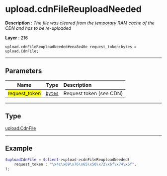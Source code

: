 # upload.cdnFileReuploadNeeded

**Description** : *The file was cleared from the temporary RAM cache of the CDN and has to be re\-uploaded*

**Layer** : 216

```tl
upload.cdnFileReuploadNeeded#eea8e46e request_token:bytes = upload.CdnFile;
```

---

## Parameters

| Name | Type | Description |
| :---: | :---: | :--- |
| <mark>request_token</mark> | [`bytes`](type/bytes) | Request token (see CDN) |

---

## Type

[upload.CdnFile](type/upload.CdnFile)

---

## Example

```php
$uploadCdnFile = $client->upload->cdnFileReuploadNeeded(
	request_token : "\x4c\x69\x76\x65\x50\x72\x6f\x74\x6f",
);
```
